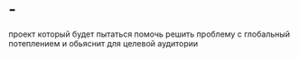 # -
проект который будет пытаться помочь решить проблему с глобальный потеплением и обьяснит для целевой аудитории
